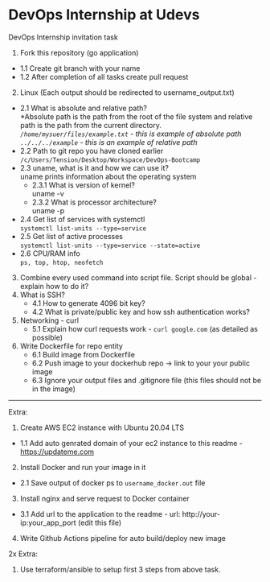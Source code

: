 # DevOps Internship at Udevs

DevOps Internship invitation task

1. Fork this repository (go application)

- 1.1 Create git branch with your name
- 1.2 After completion of all tasks create pull request

2. Linux (Each output should be redirected to username_output.txt)

- 2.1 What is absolute and relative path? <br />
  *Absolute path is the path from the root of the file system and relative path is the path from the current directory. *<br />
  `/home/mysuer/files/example.txt` - this is example of absolute path <br>
  `../../../example` - this is an example of relative path* </br>
- 2.2 Path to git repo you have cloned earlier
  `/c/Users/Tension/Desktop/Workspace/DevOps-Bootcamp`
- 2.3 uname, what is it and how we can use it? <br /> uname prints information about the operating system
  - 2.3.1 What is version of kernel? <br /> uname -v
  - 2.3.2 What is processor architecture? <br /> uname -p 
- 2.4 Get list of services with systemctl <br /> ```systemctl list-units --type=service```
- 2.5 Get list of active processes <br /> ```systemctl list-units --type=service --state=active```
- 2.6 CPU/RAM info <br/> ```ps, top, htop, neofetch```

3. Combine every used command into script file. Script should be global - explain how to do it?
4. What is SSH?
   - 4.1 How to generate 4096 bit key?
   - 4.2 What is private/public key and how ssh authentication works?
5. Networking - curl
   - 5.1 Explain how curl requests work - `curl google.com` (as detailed as possible)
6. Write Dockerfile for repo entity
   - 6.1 Build image from Dockerfile
   - 6.2 Push image to your dockerhub repo -> link to your your public image
   - 6.3 Ignore your output files and .gitignore file (this files should not be in the image)

---

Extra:

1. Create AWS EC2 instance with Ubuntu 20.04 LTS

- 1.1 Add auto genrated domain of your ec2 instance to this readme - https://updateme.com

2. Install Docker and run your image in it

- 2.1 Save output of docker ps to `username_docker.out` file

3. Install nginx and serve request to Docker container

- 3.1 Add url to the application to the readme - url: http://your-ip:your_app_port (edit this file)

4. Write Github Actions pipeline for auto build/deploy new image

2x Extra:

1. Use terraform/ansible to setup first 3 steps from above task.
